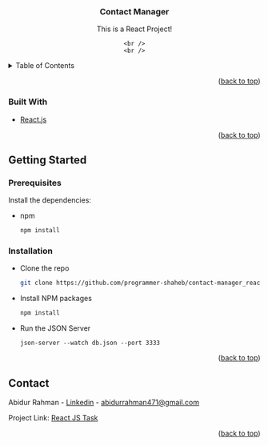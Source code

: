 <div id="top"></div>

<!-- PROJECT SHIELDS -->
<!--
*** I'm using markdown "reference style" links for readability.
*** Reference links are enclosed in brackets [ ] instead of parentheses ( ).
*** See the bottom of this document for the declaration of the reference variables
*** for contributors-url, forks-url, etc. This is an optional, concise syntax you may use.
*** https://www.markdownguide.org/basic-syntax/#reference-style-links
-->
<!--
[![Contributors][contributors-shield]][contributors-url]
[![Forks][forks-shield]][forks-url]
[![Stargazers][stars-shield]][stars-url]
[![Issues][issues-shield]][issues-url]
[![MIT License][license-shield]][license-url]
[![LinkedIn][linkedin-shield]][linkedin-url] -->

<!-- PROJECT LOGO -->
<br />
<div align="center">

  <h3 align="center">Contact Manager</h3>

  <p align="center">
    This is a React Project!
    <br />

    <br />
    <br />

  </p>
</div>

<!-- TABLE OF CONTENTS -->
<details>
  <summary>Table of Contents</summary>
  <ol>
    <li>
      <a href="#about-the-project">About The Project</a>
      <ul>
        <li><a href="#built-with">Built With</a></li>
      </ul>
    </li>
    <li>
      <a href="#getting-started">Getting Started</a>
      <ul>
        <li><a href="#prerequisites">Prerequisites</a></li>
        <li><a href="#installation">Installation</a></li>
      </ul>
    </li>
    <li><a href="#usage">Usage</a></li>
  </ol>
</details>

<p align="right">(<a href="#top">back to top</a>)</p>

### Built With

- [React.js](https://reactjs.org/)

<p align="right">(<a href="#top">back to top</a>)</p>

<!-- GETTING STARTED -->

## Getting Started

### Prerequisites

Install the dependencies:

- npm
  ```sh
  npm install
  ```

### Installation

- Clone the repo
  ```sh
  git clone https://github.com/programmer-shaheb/contact-manager_react.git
  ```
- Install NPM packages
  ```sh
  npm install
  ```
- Run the JSON Server
  ```
  json-server --watch db.json --port 3333
  ```

<p align="right">(<a href="#top">back to top</a>)</p>

<!-- CONTACT -->

## Contact

Abidur Rahman - [Linkedin](https://www.linkedin.com/in/abidur-rahman-akash/) - abidurrahman471@gmail.com

Project Link: [React JS Task](https://github.com/programmer-shaheb/contact-manager_react)

<p align="right">(<a href="#top">back to top</a>)</p>
